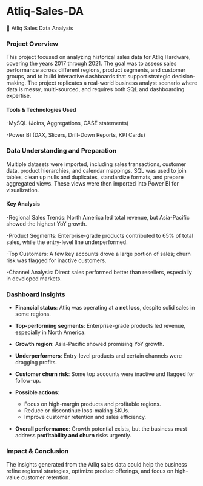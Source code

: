 # Atliq-Sales-DA


📁 Atliq Sales Data Analysis

### Project Overview
This project focused on analyzing historical sales data for Atliq Hardware, covering the years 2017 through 2021. The goal was to assess sales performance across different regions, product segments, and customer groups, and to build interactive dashboards that support strategic decision-making. The project replicates a real-world business analyst scenario where data is messy, multi-sourced, and requires both SQL and dashboarding expertise.

#### Tools & Technologies Used

-MySQL (Joins, Aggregations, CASE statements)

-Power BI (DAX, Slicers, Drill-Down Reports, KPI Cards)

### Data Understanding and Preparation
Multiple datasets were imported, including sales transactions, customer data, product hierarchies, and calendar mappings. SQL was used to join tables, clean up nulls and duplicates, standardize formats, and prepare aggregated views. These views were then imported into Power BI for visualization.

#### Key Analysis

-Regional Sales Trends: North America led total revenue, but Asia-Pacific showed the highest YoY growth.

-Product Segments: Enterprise-grade products contributed to 65% of total sales, while the entry-level line underperformed.

-Top Customers: A few key accounts drove a large portion of sales; churn risk was flagged for inactive customers.

-Channel Analysis: Direct sales performed better than resellers, especially in developed markets.

### Dashboard Insights
* **Financial status**: Atliq was operating at a **net loss**, despite solid sales in some regions.
* **Top-performing segments**: Enterprise-grade products led revenue, especially in North America.
* **Growth region**: Asia-Pacific showed promising YoY growth.
* **Underperformers**: Entry-level products and certain channels were dragging profits.
* **Customer churn risk**: Some top accounts were inactive and flagged for follow-up.
* **Possible actions**:

  * Focus on high-margin products and profitable regions.
  * Reduce or discontinue loss-making SKUs.
  * Improve customer retention and sales efficiency.
* **Overall performance**: Growth potential exists, but the business must address **profitability and churn** risks urgently.

### Impact & Conclusion
The insights generated from the Atliq sales data could help the business refine regional strategies, optimize product offerings, and focus on high-value customer retention.

